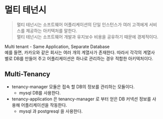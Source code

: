 # 멀티 테넌시
> 멀티 테넌시는 소프트웨어 어플리케이션의 단일 인스턴스가 여러 고객에게 서비스를 제공하는 아키텍처를 말한다.
> <br/>
> 멀티 테넌시는 소프트웨어 개발과 유지보수 비용을 공유하기 때문에 경제적이다.

Multi tenant - Same Application, Separate Database<br/>
예를 들면, 카카오와 같은 회사는 여러 개의 계열사가 존재한다.
따라서 각각의 계열사 별로 DB를 만들어 주고 어플리케이션은 하나로 관리하는 경우 적합한 아키텍처이다. 

## Multi-Tenancy
- tenancy-manager 모듈은 접속 할 DB의 정보를 관리하는 모듈이다.
  - mysql DB를 사용한다.
- tenancy-application 은 tenancy-manager 로 부터 얻은 DB 커넥션 정보를 사용해 어플리케이션을 작동한다.
  - mysql 과 postgresql 을 사용한다.